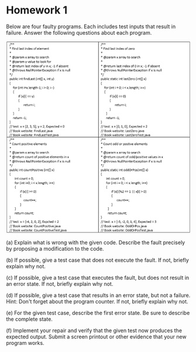 # Homework 1

Below are four faulty programs. Each includes test inputs that result in failure. Answer the following questions about each program.

<img src="spec.png">

(a)  Explain what is wrong with the given code. Describe the fault precisely by proposing a modification to the code.  

(b)  If possible, give a test case that does not execute the fault. If not, briefly explain why not.  

(c)  If possible, give a test case that executes the fault, but does not result in an error state. If not, briefly explain why not.  

(d)  If possible, give a test case that results in an error state, but not a failure. Hint: Don't forget about the program counter. If not, briefly explain why not.  

(e)  For the given test case, describe the first error state. Be sure to describe the complete state.  

(f)  Implement your repair and verify that the given test now produces the expected output. Submit a screen printout or other evidence that your new program works.  

